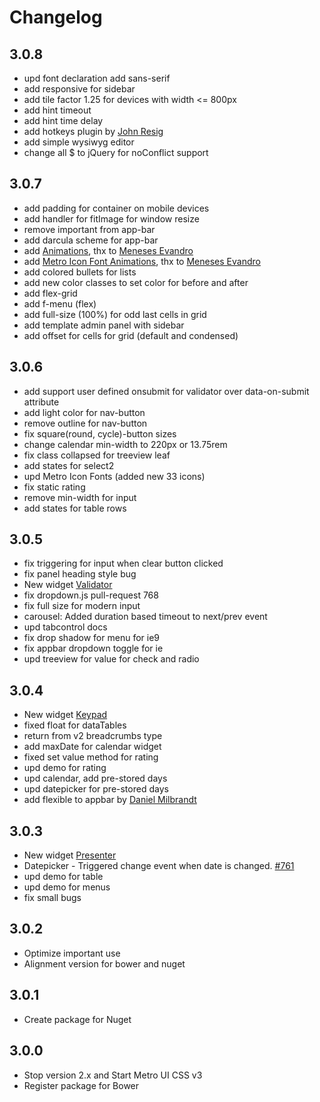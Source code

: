 # Changelog 

## 3.0.8
* upd font declaration add sans-serif
* add responsive for sidebar
* add tile factor 1.25 for devices with width <= 800px
* add hint timeout
* add hint time delay
* add hotkeys plugin by [John Resig](https://github.com/jeresig)
* add simple wysiwyg editor
* change all $ to jQuery for noConflict support

## 3.0.7
* add padding for container on mobile devices
* add handler for fitImage for window resize
* remove important from app-bar
* add darcula scheme for app-bar
* add [Animations](http://metroui.org.ua/animations.html), thx to [Meneses Evandro](https://github.com/MenesesEvandro)
* add [Metro Icon Font Animations](http://metroui.org.ua/font.html), thx to [Meneses Evandro](https://github.com/MenesesEvandro)
* add colored bullets for lists
* add new color classes to set color for before and after
* add flex-grid
* add f-menu (flex)
* add full-size (100%) for odd last cells in grid 
* add template admin panel with sidebar
* add offset for cells for grid (default and condensed)

## 3.0.6
* add support user defined onsubmit for validator over data-on-submit attribute
* add light color for nav-button
* remove outline for nav-button
* fix square(round, cycle)-button sizes
* change calendar min-width to 220px or 13.75rem
* fix class collapsed for treeview leaf
* add states for select2
* upd Metro Icon Fonts (added new 33 icons)
* fix static rating
* remove min-width for input
* add states for table rows

## 3.0.5
* fix triggering for input when clear button clicked
* fix panel heading style bug
* New widget [Validator](http://metroui.org.ua/validator.html)
* fix dropdown.js pull-request 768
* fix full size for modern input
* carousel: Added duration based timeout to next/prev event 
* upd tabcontrol docs
* fix drop shadow for menu for ie9
* fix appbar dropdown toggle for ie
* upd treeview for value for check and radio
 
## 3.0.4
* New widget [Keypad](http://metroui.org.ua/keypad.html)
* fixed float for dataTables
* return from v2 breadcrumbs type
* add maxDate for calendar widget
* fixed set value method for rating
* upd demo for rating
* upd calendar, add pre-stored days
* upd datepicker for pre-stored days
* add flexible to appbar by [Daniel Milbrandt](http://xiphe.com)

## 3.0.3
* New widget [Presenter](http://metroui.org.ua/presenter.html)
* Datepicker - Triggered change event when date is changed. [#761](https://github.com/olton/Metro-UI-CSS/pull/761)
* upd demo for table
* upd demo for menus
* fix small bugs

## 3.0.2
* Optimize important use
* Alignment version for bower and nuget

## 3.0.1
* Create package for Nuget

## 3.0.0
* Stop version 2.x and Start Metro UI CSS v3
* Register package for Bower